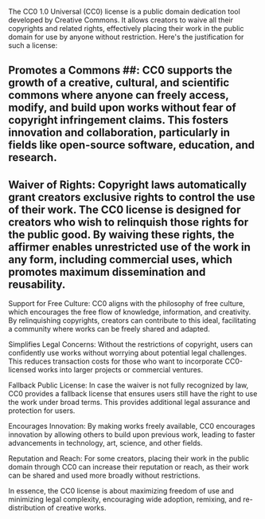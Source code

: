 The CC0 1.0 Universal (CC0) license is a public domain dedication tool developed by Creative Commons. It allows creators to waive all their copyrights and related rights, effectively placing their work in the public domain for use by anyone without restriction. Here's the justification for such a license:

## Promotes a Commons ##: CC0 supports the growth of a creative, cultural, and scientific commons where anyone can freely access, modify, and build upon works without fear of copyright infringement claims. This fosters innovation and collaboration, particularly in fields like open-source software, education, and research.

## Waiver of Rights: Copyright laws automatically grant creators exclusive rights to control the use of their work. The CC0 license is designed for creators who wish to relinquish those rights for the public good. By waiving these rights, the affirmer enables unrestricted use of the work in any form, including commercial uses, which promotes maximum dissemination and reusability.

Support for Free Culture: CC0 aligns with the philosophy of free culture, which encourages the free flow of knowledge, information, and creativity. By relinquishing copyrights, creators can contribute to this ideal, facilitating a community where works can be freely shared and adapted.

Simplifies Legal Concerns: Without the restrictions of copyright, users can confidently use works without worrying about potential legal challenges. This reduces transaction costs for those who want to incorporate CC0-licensed works into larger projects or commercial ventures.

Fallback Public License: In case the waiver is not fully recognized by law, CC0 provides a fallback license that ensures users still have the right to use the work under broad terms. This provides additional legal assurance and protection for users.

Encourages Innovation: By making works freely available, CC0 encourages innovation by allowing others to build upon previous work, leading to faster advancements in technology, art, science, and other fields.

Reputation and Reach: For some creators, placing their work in the public domain through CC0 can increase their reputation or reach, as their work can be shared and used more broadly without restrictions.

In essence, the CC0 license is about maximizing freedom of use and minimizing legal complexity, encouraging wide adoption, remixing, and re-distribution of creative works.
